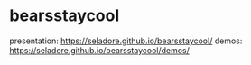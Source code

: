 # bearsstaycool

presentation: <https://seladore.github.io/bearsstaycool/>
demos: <https://seladore.github.io/bearsstaycool/demos/>
